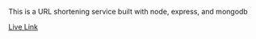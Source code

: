 This is a URL shortening service built with node, express, and mongodb

[Live Link](https://short-url-service.glitch.me/)
